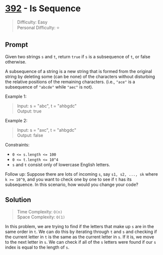 # [392] - Is Sequence

> Difficulty: Easy\
> Personal Difficulty: ⭐️

## Prompt

Given two strings `s` and `t`, return `true` if `s` is a subsequence of `t`, or
false otherwise.

A subsequence of a string is a new string that is formed from the original
string by deleting some (can be none) of the characters without disturbing the
relative positions of the remaining characters. (i.e., `"ace"` is a subsequence
of `"abcde"` while `"aec"` is not).

Example 1:

> Input: s = "abc", t = "ahbgdc"\
> Output: true

Example 2:

> Input: s = "axc", t = "ahbgdc"\
> Output: false

Constraints:

- `0 <= s.length <= 100`
- `0 <= t.length <= 10^4`
- `s` and `t` consist only of lowercase English letters.

Follow up: Suppose there are lots of incoming `s`, say `s1, s2, ..., sk` where
`k >= 10^9`, and you want to check one by one to see if `t` has its subsequence.
In this scenario, how would you change your code?

## Solution

> Time Complexity: `O(n)`\
> Space Complexity: `O(1)`

In this problem, we are trying to find if the letters that make up `s` are in
the same order in `t`. We can do this by iterating through `t` and `s` and
checking if the current letter in `t` is the same as the current letter in `s`.
If it is, we move to the next letter in `s`. We can check if all of the `s`
letters were found if our `s` index is equal to the length of `s`.

[392]: https://leetcode.com/problems/is-subsequence/
